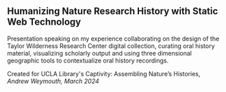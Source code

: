 ## Humanizing Nature Research History with Static Web Technology

Presentation speaking on my experience collaborating on the design of the Taylor Wilderness Research Center digital collection, curating oral history material, visualizing scholarly output and using three dimensional geographic tools to contextualize oral history recordings.  

Created for UCLA Library's Captivity: Assembling Nature’s Histories, _Andrew Weymouth, March 2024_
